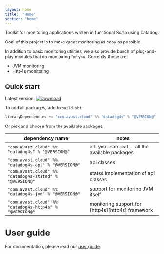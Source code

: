 ```yaml
---
layout: home
title:  "Home"
section: "home"
---
```


Toolkit for monitoring applications written in functional Scala using Datadog.

Goal of this project is to make great monitoring as easy as possible. 

In addition to basic monitoring utilities, we also provide bunch of plug-and-play modules that do monitoring for you. Currently those are:
-   JVM monitoring
-   Http4s monitoring

## Quick start
Latest version: [![Download](https://img.shields.io/maven-central/v/com.avast.cloud/datadog4s-api_2.13)](https://search.maven.org/search?q=g:com.avast.cloud%20datadog4s)

To add all packages, add to `build.sbt`:

```scala
libraryDependencies += "com.avast.cloud" %% "datadog4s" % "@VERSION@" 
```

Or pick and choose from the available packages:

| dependency name                                         | notes                                             |
|---------------------------------------------------------|---------------------------------------------------| 
| `"com.avast.cloud" %% "datadog4s" % "@VERSION@"`        | all-you-can-eat ... all the available packages    |
| `"com.avast.cloud" %% "datadog4s-api" % "@VERSION@"`    | api classes                                       |
| `"com.avast.cloud" %% "datadog4s-statsd" % "@VERSION@"` | statsd implementation of api classes              |
| `"com.avast.cloud" %% "datadog4s-jvm" % "@VERSION@"`    | support for monitoring JVM itself                 |
| `"com.avast.cloud" %% "datadog4s-http4s" % "@VERSION@"` | monitoring support for [http4s][http4s] framework |

# User guide

For documentation, please read our [user guide](userguide.html).
